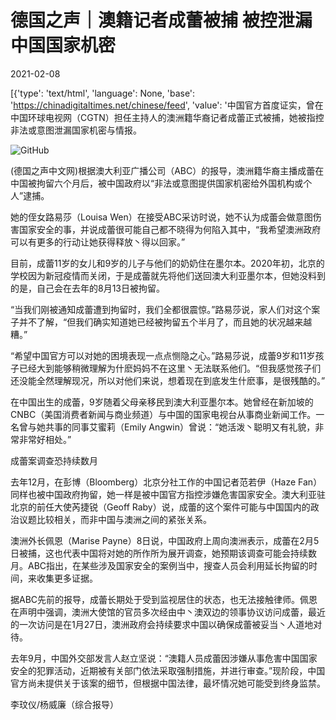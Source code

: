 # 德国之声｜澳籍记者成蕾被捕 被控泄漏中国国家机密

2021-02-08

[{'type': 'text/html', 'language': None, 'base': 'https://chinadigitaltimes.net/chinese/feed', 'value': '中国官方首度证实，曾在中国环球电视网（CGTN）担任主持人的澳洲籍华裔记者成蕾正式被捕，她被指控非法或意图泄漏国家机密与情报。

![GitHub](https://chinadigitaltimes.net/chinese/files/2021/02/image-1612772367267.png)

(德国之声中文网)根据澳大利亚广播公司（ABC）的报导，澳洲籍华裔主播成蕾在中国被拘留六个月后，被中国政府以“非法或意图提供国家机密给外国机构或个人”逮捕。

她的侄女路易莎（Louisa Wen）在接受ABC采访时说，她不认为成蕾会做意图伤害国家安全的事，并说成蕾很可能自己都不晓得为何陷入其中，“我希望澳洲政府可以有更多的行动让她获得释放丶得以回家。”

目前，成蕾11岁的女儿和9岁的儿子与他们的奶奶住在墨尔本。2020年初，北京的学校因为新冠疫情而关闭，于是成蕾就先将他们送回澳大利亚墨尔本，但她没料到的是，自己会在去年的8月13日被拘留。

“当我们刚被通知成蕾遭到拘留时，我们全都很震惊。”路易莎说，家人们对这个案子并不了解，“但我们确实知道她已经被拘留五个半月了，而且她的状况越来越糟。”

“希望中国官方可以对她的困境表现一点点恻隐之心。”路易莎说，成蕾9岁和11岁孩子已经大到能够稍微理解为什麽妈妈不在这里丶无法联系他们。“但我感觉孩子们还没能全然理解现况，所以对他们来说，想着现在到底发生什麽事，是很残酷的。”

在中国出生的成蕾，9岁随着父母亲移民到澳大利亚墨尔本。她曾经在新加坡的CNBC（美国消费者新闻与商业频道）与中国的国家电视台从事商业新闻工作。一名曾与她共事的同事艾蜜莉（Emily Angwin）曾说：“她活泼丶聪明又有礼貌，非常非常好相处。”

成蕾案调查恐持续数月

去年12月，在彭博（Bloomberg）北京分社工作的中国记者范若伊（Haze Fan）同样也被中国政府拘留，她一样是被中国官方指控涉嫌危害国家安全。澳大利亚驻北京的前任大使芮捷锐（Geoff Raby）说，成蕾的这个案件可能与中国国内的政治议题比较相关，而非中国与澳洲之间的紧张关系。

澳洲外长佩恩（Marise Payne）8日说，中国政府上周向澳洲表示，成蕾在2月5日被捕，这也代表中国将对她的所作所为展开调查，她预期该调查可能会持续数月。ABC指出，在某些涉及国家安全的案例当中，搜查人员会利用延长拘留的时间，来收集更多证据。

据ABC先前的报导，成蕾长期处于受到监视居住的状态，也无法接触律师。佩恩在声明中强调，澳洲大使馆的官员多次经由中丶澳双边的领事协议访问成蕾，最近的一次访问是在1月27日，澳洲政府会持续要求中国以确保成蕾被妥当丶人道地对待。

去年9月，中国外交部发言人赵立坚说：“澳籍人员成蕾因涉嫌从事危害中国国家安全的犯罪活动，近期被有关部门依法采取强制措施，并进行审查。”现阶段，中国官方尚未提供关于该案的细节，但根据中国法律，最坏情况她可能受到终身监禁。

李玟仪/杨威廉（综合报导）

